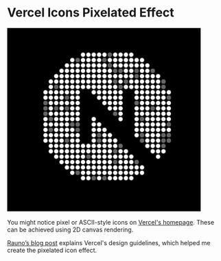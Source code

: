 # Vercel Icons Pixelated Effect

![Preview](assets/screenshot.png)

You might notice pixel or ASCII-style icons on [Vercel's homepage](https://vercel.com/home). These can be achieved using 2D canvas rendering.

[Rauno’s blog post](https://rauno.me/craft/vercel) explains Vercel's design guidelines, which helped me create the pixelated icon effect.
